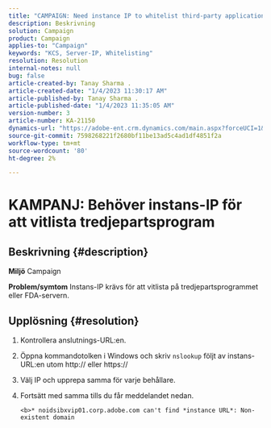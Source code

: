 ```yaml
---
title: "CAMPAIGN: Need instance IP to whitelist third-party application"
description: Beskrivning
solution: Campaign
product: Campaign
applies-to: "Campaign"
keywords: "KCS, Server-IP, Whitelisting"
resolution: Resolution
internal-notes: null
bug: false
article-created-by: Tanay Sharma .
article-created-date: "1/4/2023 11:30:17 AM"
article-published-by: Tanay Sharma .
article-published-date: "1/4/2023 11:35:05 AM"
version-number: 3
article-number: KA-21150
dynamics-url: "https://adobe-ent.crm.dynamics.com/main.aspx?forceUCI=1&pagetype=entityrecord&etn=knowledgearticle&id=57c7d027-238c-ed11-81ac-6045bd006a22"
source-git-commit: 7598268221f2680bf11be13ad5c4ad1df4851f2a
workflow-type: tm+mt
source-wordcount: '80'
ht-degree: 2%

---
```


# KAMPANJ: Behöver instans-IP för att vitlista tredjepartsprogram

## Beskrivning {#description}

<b>Miljö</b>
Campaign


<b>Problem/symtom</b>
Instans-IP krävs för att vitlista på tredjepartsprogrammet eller FDA-servern.


## Upplösning {#resolution}


1. Kontrollera anslutnings-URL:en.
2. Öppna kommandotolken i Windows och skriv `nslookup` följt av instans-URL:en utom http:// eller https://
3. Välj IP och upprepa samma för varje behållare.
4. Fortsätt med samma tills du får meddelandet nedan.

   `<b>* noidsibxvip01.corp.adobe.com can't find *instance URL*: Non-existent domain`

